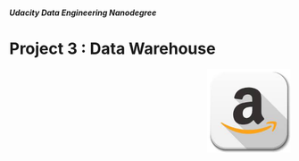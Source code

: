 ##### Udacity Data Engineering Nanodegree


# Project 3 :  Data Warehouse

<img alt="" align="right" width="150" height="150" src = "../image/aws_logo.png" title = "postgres logo" alt = "aws logo">  

